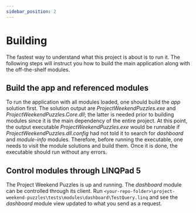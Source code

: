 ```yaml
---
sidebar_position: 2
---
```


# Building

The fastest way to understand what this project is about is to run it. The following steps will instruct you how to build the main application along with the off-the-shelf modules.

## Build the app and referenced modules

To run the application with all modules loaded, one should build the *app* solution first. The solution output are *ProjectWeekendPuzzles.exe* and *ProjectWeekendPuzzles.Core.dll*; the latter is needed prior to building modules since it is the main dependency of the entire project. At this point, the output executable *ProjectWeekendPuzzles.exe* would be runnable if *ProjectWeekendPuzzles.dll.config* had not told it to search for *dashboard* and *module-info* modules. Therefore, before running the executable, one needs to visit the module solutions and build them. Once it is done, the executable should run without any errors.

## Control modules through LINQPad 5

The Project Weekend Puzzles is up and running. The *dashboard* module can be controlled through its client. Run `<your-repo-folder>\project-weekend-puzzles\tests\modules\dashboard\TestQuery.linq` and see the *dashboard* module view updated to what you send as a request.
